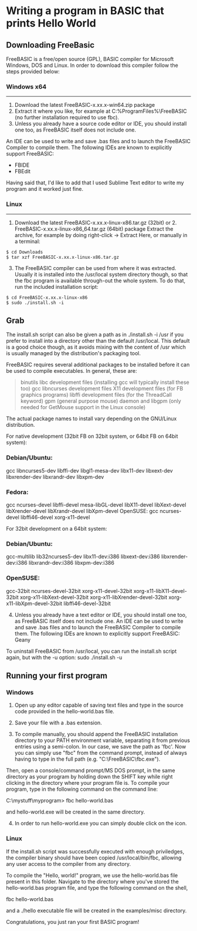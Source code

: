 # Writing a program in BASIC that prints Hello World

## Downloading FreeBasic

FreeBASIC is a free/open source (GPL), BASIC compiler for Microsoft Windows, DOS and Linux. In order to download this compiler follow the steps provided below:

### Windows x64
------------
1. Download the latest FreeBASIC-x.xx.x-win64.zip package
2. Extract it where you like, for example at C:\%ProgramFiles%\FreeBASIC (no further installation required to use fbc).
3. Unless you already have a source code editor or IDE, you should install one too, as FreeBASIC itself does not include one. 

An IDE can be used to write and save .bas files and to launch the FreeBASIC Compiler to compile them. The following IDEs are known to explicitly support FreeBASIC:
* FBIDE
* FBEdit

Having said that, I'd like to add that I used Sublime Text editor to write my program and it worked just fine.

### Linux
------
1. Download the latest FreeBASIC-x.xx.x-linux-x86.tar.gz (32bit) or 2. FreeBASIC-x.xx.x-linux-x86_64.tar.gz (64bit) package
Extract the archive, for example by doing right-click -> Extract Here, or manually in a terminal:

```
$ cd Downloads
$ tar xzf FreeBASIC-x.xx.x-linux-x86.tar.gz
```

3. The FreeBASIC compiler can be used from where it was extracted. Usually it is installed into the /usr/local system directory though, so that the fbc program is available through-out the whole system. To do that, run the included installation script:

```
$ cd FreeBASIC-x.xx.x-linux-x86
$ sudo ./install.sh -i
```

## Grab

The install.sh script can also be given a path as in ./install.sh -i /usr if you prefer to install into a directory other than the default /usr/local. This default is a good choice though, as it avoids mixing with the content of /usr which is usually managed by the distribution's packaging tool.

FreeBASIC requires several additional packages to be installed before it can be used to compile executables. In general, these are:

> binutils
> libc development files (installing gcc will typically install these too)
> gcc
> libncurses development files
> X11 development files (for FB graphics programs)
> libffi development files (for the ThreadCall keyword)
> gpm (general purpose mouse) daemon and libgpm (only needed for GetMouse support in the Linux console)

The actual package names to install vary depending on the GNU/Linux distribution.

For native development (32bit FB on 32bit system, or 64bit FB on 64bit system):

### Debian/Ubuntu:
gcc
libncurses5-dev
libffi-dev
libgl1-mesa-dev
libx11-dev libxext-dev libxrender-dev libxrandr-dev libxpm-dev

### Fedora:
gcc
ncurses-devel
libffi-devel
mesa-libGL-devel
libX11-devel libXext-devel libXrender-devel libXrandr-devel libXpm-devel
OpenSUSE:
gcc
ncurses-devel
libffi46-devel
xorg-x11-devel

For 32bit development on a 64bit system:

### Debian/Ubuntu:

gcc-multilib
lib32ncurses5-dev
libx11-dev:i386 libxext-dev:i386 libxrender-dev:i386 libxrandr-dev:i386 libxpm-dev:i386

### OpenSUSE:

gcc-32bit
ncurses-devel-32bit
xorg-x11-devel-32bit
xorg-x11-libX11-devel-32bit
xorg-x11-libXext-devel-32bit
xorg-x11-libXrender-devel-32bit
xorg-x11-libXpm-devel-32bit
libffi46-devel-32bit

4. Unless you already have a text editor or IDE, you should install one too, as FreeBASIC itself does not include one. An IDE can be used to write and save .bas files and to launch the FreeBASIC Compiler to compile them. The following IDEs are known to explicitly support FreeBASIC:
Geany

To uninstall FreeBASIC from /usr/local, you can run the install.sh script again, but with the -u option: sudo ./install.sh -u

## Running your first program 

### Windows

1. Open up any editor capable of saving text files and type in the source code provided in the hello-world.bas file.

2. Save your file with a .bas extension.

3. To compile manually, you should append the FreeBASIC installation directory to your PATH environment variable, separating it from previous entries using a semi-colon. In our case, we save the path as 'fbc'. Now you can simply use "fbc" from the command prompt, instead of always having to type in the full path (e.g. "C:\FreeBASIC\fbc.exe").

Then, open a console/command prompt/MS DOS prompt, in the same directory as your program by holding down the SHIFT key while right clicking in the directory where your program file is. To compile your program, type in the following command on the command line:

C:\mystuff\myprogram\> fbc hello-world.bas

and hello-world.exe will be created in the same directory.

4. In order to run hello-world.exe you can simply double click on the icon.

### Linux

If the install.sh script was successfully executed with enough priviledges, the compiler binary should have been copied /usr/local/bin/fbc, allowing any user access to the compiler from any directory.

To compile the "Hello, world!" program, we use the hello-world.bas file present in this folder. Navigate to the directory where you've stored the hello-world.bas program file, and type the following command on the shell,

fbc hello-world.bas

and a ./hello executable file will be created in the examples/misc directory.

Congratulations, you just ran your first BASIC program!